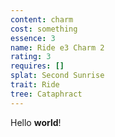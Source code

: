 ```yaml
---
content: charm
cost: something
essence: 3
name: Ride e3 Charm 2
rating: 3
requires: []
splat: Second Sunrise
trait: Ride
tree: Cataphract
---
```


Hello **world**!
